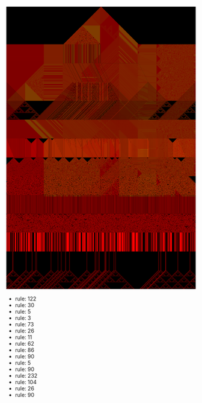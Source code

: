 ![photo](./output.png) 
 * rule: 122
* rule: 30
* rule: 5
* rule: 3
* rule: 73
* rule: 26
* rule: 11
* rule: 62
* rule: 86
* rule: 90
* rule: 5
* rule: 90
* rule: 232
* rule: 104
* rule: 26
* rule: 90
